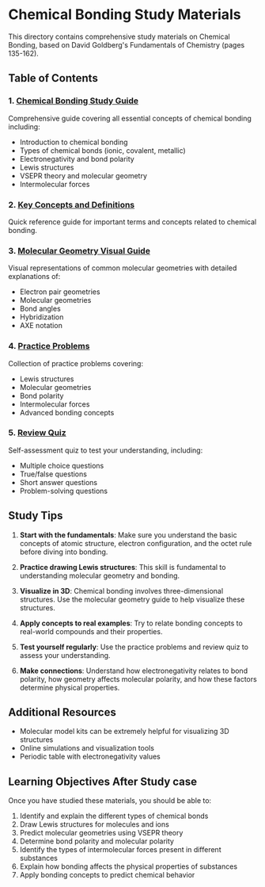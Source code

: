 # Chemical Bonding Study Materials

This directory contains comprehensive study materials on Chemical Bonding, based on David Goldberg's Fundamentals of Chemistry (pages 135-162).

## Table of Contents

### 1. [Chemical Bonding Study Guide](Chemical_Bonding_Study_Guide.md)

Comprehensive guide covering all essential concepts of chemical bonding including:

- Introduction to chemical bonding
- Types of chemical bonds (ionic, covalent, metallic)
- Electronegativity and bond polarity
- Lewis structures
- VSEPR theory and molecular geometry
- Intermolecular forces

### 2. [Key Concepts and Definitions](Key_Concepts_and_Definitions.md)

Quick reference guide for important terms and concepts related to chemical bonding.

### 3. [Molecular Geometry Visual Guide](Molecular_Geometry_Guide.md)

Visual representations of common molecular geometries with detailed explanations of:

- Electron pair geometries
- Molecular geometries
- Bond angles
- Hybridization
- AXE notation

### 4. [Practice Problems](Practice_Problems.md)

Collection of practice problems covering:

- Lewis structures
- Molecular geometries
- Bond polarity
- Intermolecular forces
- Advanced bonding concepts

### 5. [Review Quiz](Review_Quiz.md)

Self-assessment quiz to test your understanding, including:

- Multiple choice questions
- True/false questions
- Short answer questions
- Problem-solving questions

## Study Tips

1. **Start with the fundamentals**: Make sure you understand the basic concepts of atomic structure, electron configuration, and the octet rule before diving into bonding.

2. **Practice drawing Lewis structures**: This skill is fundamental to understanding molecular geometry and bonding.

3. **Visualize in 3D**: Chemical bonding involves three-dimensional structures. Use the molecular geometry guide to help visualize these structures.

4. **Apply concepts to real examples**: Try to relate bonding concepts to real-world compounds and their properties.

5. **Test yourself regularly**: Use the practice problems and review quiz to assess your understanding.

6. **Make connections**: Understand how electronegativity relates to bond polarity, how geometry affects molecular polarity, and how these factors determine physical properties.

## Additional Resources

- Molecular model kits can be extremely helpful for visualizing 3D structures
- Online simulations and visualization tools
- Periodic table with electronegativity values

## Learning Objectives After Study case

Once you have studied these materials, you should be able to:

1. Identify and explain the different types of chemical bonds
2. Draw Lewis structures for molecules and ions
3. Predict molecular geometries using VSEPR theory
4. Determine bond polarity and molecular polarity
5. Identify the types of intermolecular forces present in different substances
6. Explain how bonding affects the physical properties of substances
7. Apply bonding concepts to predict chemical behavior

